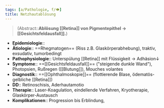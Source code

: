 ```yaml
---
tags: [a/Pathologie, f/👁️]
title: Netzhautablösung
---
```

> (Abstract::**Ablösung [[Retina]] von Pigmentepithel → [[Gesichtsfeldausfall]].**)
- **Epidemiologie**::
- **Ätiologie**:: ==Rhegmatogen== (Riss z.B. Glaskörperabhebung), traktiv, exsudativ, tumorbedingt
- **Pathophysiologie**:: Unterspülung [[Retina]] mit Flüssigkeit → Adhäsion↓
- **Symptome**:: ==[[Gesichtsfeldausfall]]== ("steigende dunkle Wand"), Photopsien, Rußregen ([[Blutung]]), Mouches volantes
- **Diagnostik**:: ==[[Ophthalmoskopie]]== (flottierende Blase, ödematös-gelbliche [[Retina]])
- **DD**:: Retinoschisis, Aderhautamotio
- **Therapie**:: Laser-Koagulation, eindellende Verfahren, Kryotherapie, Glaskörper-Austausch
- **Komplikationen**:: Progression bis Erblindung, 